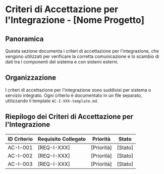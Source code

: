 # Criteri di Accettazione per l'Integrazione - [Nome Progetto]

## Panoramica

Questa sezione documenta i criteri di accettazione per l'integrazione, che vengono utilizzati per verificare la corretta comunicazione e lo scambio di dati tra i componenti del sistema e con sistemi esterni.

## Organizzazione

I criteri di accettazione per l'integrazione sono suddivisi per sistema o servizio integrato. Ogni criterio è documentato in un file separato, utilizzando il template `AC-I-XXX-template.md`.

## Riepilogo dei Criteri di Accettazione per l'Integrazione

| ID Criterio | Requisito Collegato | Priorità | Stato |
|-------------|---------------------|----------|-------|
| AC-I-001    | [REQ-I-XXX]         | [Priorità] | [Stato] |
| AC-I-002    | [REQ-I-XXX]         | [Priorità] | [Stato] |
| AC-I-003    | [REQ-I-XXX]         | [Priorità] | [Stato] |
